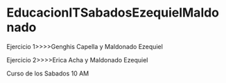 # EducacionITSabadosEzequielMaldonado

Ejercicio 1>>>>Genghis Capella y Maldonado Ezequiel

Ejercicio 2>>>>Erica Acha y Maldonado Ezequiel

Curso de los Sabados 10 AM
